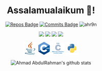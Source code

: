 <h1 align="center"> Assalamualaikum 👋! </h1>

<div align="center">

[![Repos Badge](https://badges.pufler.dev/repos/AHR9N)](https://badges.pufler.dev)
[![Commits Badge](https://badges.pufler.dev/commits/monthly/AHR9N)](https://badges.pufler.dev)
<img src="https://komarev.com/ghpvc/?username=ahr9n&label=Profile%20views&color=0e75b6&style=flat" alt="ahr9n" />

</div>

   <p align="center">
        <a href="https://twitter.com/AHR9N"><img src="https://img.shields.io/badge/twitter-%231FA1F1?style=flat&logo=twitter&logoColor=white"/></a>
        <a href="https://www.linkedin.com/in/ahmad-abdulrahmaan"><img src="https://img.shields.io/badge/linkedin-%230177B5?style=flat&logo=linkedin&logoColor=white"/></a>
        <a href="https://ask.fm/Ahmed_Alkbnsh"><img src="https://img.shields.io/badge/-Ask.fm-red"/></a>
        <a href="https://codeforces.com/profile/Voldmort"><img src="https://img.shields.io/badge/Codeforces.com-Voldmort-yellowgreen"/></a>
    </p>

<div align="center">

<code><img height="40" src="https://raw.githubusercontent.com/github/explore/80688e429a7d4ef2fca1e82350fe8e3517d3494d/topics/java/java.png"></code>
<code><img height="40" src="https://raw.githubusercontent.com/github/explore/80688e429a7d4ef2fca1e82350fe8e3517d3494d/topics/cpp/cpp.png"></code>
<code><img height="40" src="https://raw.githubusercontent.com/github/explore/80688e429a7d4ef2fca1e82350fe8e3517d3494d/topics/c/c.png"></code>
<code><img height="40" src="https://raw.githubusercontent.com/github/explore/80688e429a7d4ef2fca1e82350fe8e3517d3494d/topics/python/python.png"></code>

![Ahmad AbdulRahman's github stats](https://github-readme-stats.vercel.app/api?username=ahr9n&hide=issues&show_icons=true)

</div>
